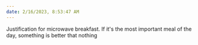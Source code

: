 ```yaml
---
date: 2/16/2023, 8:53:47 AM
---
```


Justification for microwave breakfast. If it's the most important meal of the day, something is better that nothing 








